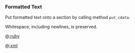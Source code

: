 ### Formatted Text

Put formatted text onto a section by calling method ```put_cdata```.

Whitespace, including newlines, is preserved.

@[:ruby](example.rb)

@[:xml](log.xml)

